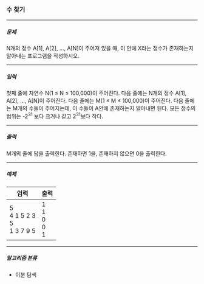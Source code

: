 ### 수 찾기

***

##### 문제
N개의 정수 A[1], A[2], …, A[N]이 주어져 있을 때, 이 안에 X라는 정수가 존재하는지 알아내는 프로그램을 작성하시오.

***

##### 입력
첫째 줄에 자연수 N(1 ≤ N ≤ 100,000)이 주어진다. 다음 줄에는 N개의 정수 A[1], A[2], …, A[N]이 주어진다. 다음 줄에는 M(1 ≤ M ≤ 100,000)이 주어진다. 다음 줄에는 M개의 수들이 주어지는데, 이 수들이 A안에 존재하는지 알아내면 된다. 모든 정수의 범위는 -2<sup>31</sup> 보다 크거나 같고 2<sup>31</sup>보다 작다.

***

##### 출력
M개의 줄에 답을 출력한다. 존재하면 1을, 존재하지 않으면 0을 출력한다.

***

##### 예제
|입력|출력|
|---|---|
|5<br>4 1 5 2 3<br>5<br>1 3 7 9 5|1<br>1<br>0<br>0<br>1|

***

##### 알고리즘 분류
* 이분 탐색